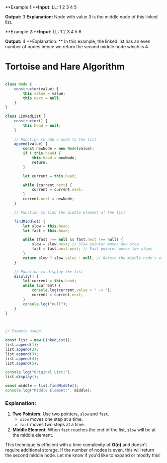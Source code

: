 **Example 1:****Input:** LL: 1  2  3  4  5 

**Output:** 3
**Explanation:** Node with value 3 is the middle node of this linked list.

**Example 2:****Input:** LL: 1  2  3  4  5  6

**Output:** 4
**Explanation: ** In this example, the linked list has an even number of nodes hence we return the second middle node which is 4.

# Tortoise and Hare Algorithm

```Javascript

class Node {
    constructor(value) {
        this.value = value;
        this.next = null;
    }
}

class LinkedList {
    constructor() {
        this.head = null;
    }
    
    // Function to add a node to the list
    append(value) {
        const newNode = new Node(value);
        if (!this.head) {
            this.head = newNode;
            return;
        }

        let current = this.head;

        while (current.next) {
            current = current.next;
        }
        current.next = newNode;
    }

    // Function to find the middle element of the list

    findMiddle() {
        let slow = this.head;
        let fast = this.head;

        while (fast !== null && fast.next !== null) {
            slow = slow.next; // Slow pointer moves one step
            fast = fast.next.next; // Fast pointer moves two steps
        }
        return slow ? slow.value : null; // Return the middle node's value
    }

    // Function to display the list
    display() {
        let current = this.head;
        while (current) {
            console.log(current.value + " -> ");
            current = current.next;
        }
        console.log("null");
    }
}

  

// Example usage:

const list = new LinkedList();
list.append(1);
list.append(2);
list.append(3);
list.append(4);
list.append(5);

console.log("Original List:");
list.display();

const middle = list.findMiddle();
console.log("Middle Element:", middle);
```

### Explanation:

1. **Two Pointers**: Use two pointers, `slow` and `fast`.
    - `slow` moves one step at a time.
    - `fast` moves two steps at a time.
2. **Middle Element**: When `fast` reaches the end of the list, `slow` will be at the middle element.

This technique is efficient with a time complexity of **O(n)** and doesn't require additional storage. If the number of nodes is even, this will return the second middle node. Let me know if you'd like to expand or modify this!